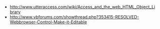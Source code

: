 - http://www.utteraccess.com/wiki/Access_and_the_web_HTML_Object_Library
- http://www.vbforums.com/showthread.php?353415-RESOLVED-Webbrowser-Control-Make-it-Editable
